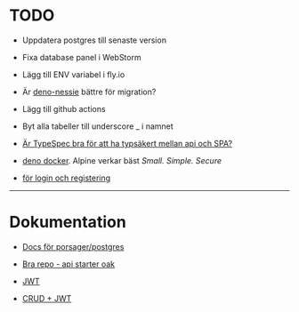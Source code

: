 # TODO

* Uppdatera postgres till senaste version


* Fixa database panel i WebStorm


* Lägg till ENV variabel i fly.io


* Är [deno-nessie](https://github.com/halvardssm/deno-nessie) bättre för migration?


* Lägg till github actions


* Byt alla tabeller till underscore _ i namnet
 

* [Är TypeSpec bra för att ha typsäkert mellan api och SPA?](https://typespec.io/)


* [deno docker](https://github.com/denoland/deno_docker). Alpine verkar bäst _Small. Simple. Secure_ 


* [för login och registering](https://github.com/thecodeholic/deno-login-register/blob/master/routes.ts)

---


# Dokumentation

* [Docs för porsager/postgres](https://github.com/porsager/postgres)


* [Bra repo - api starter oak](https://github.com/asad-mlbd/deno-api-starter-oak)


* [JWT](https://github.com/wpcodevo/deno-refresh-jwt/blob/master/src/controllers/auth.controller.ts)


* [CRUD + JWT](https://github.com/22mahmoud/deno_crud_jwt)